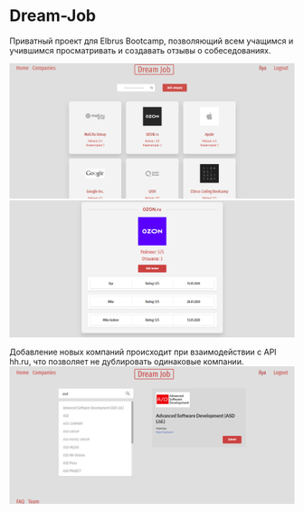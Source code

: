 # Dream-Job
Приватный проект для Elbrus Bootcamp, позволяющий всем учащимся и учившимся просматривать и создавать отзывы о собеседованиях. 

![Image alt](https://github.com/ilyaKodit/Dream-Job/raw/master/imageReadme/DreamJob.jpg)
![Image alt](https://github.com/ilyaKodit/Dream-Job/raw/master/imageReadme/DreamJob_companyInfo.jpg)

Добавление новых компаний происходит при взаимодействии с API hh.ru, что позволяет не дублировать одинаковые компании. 
![Image alt](https://github.com/ilyaKodit/Dream-Job/raw/master/imageReadme/DreamJob_companyAdd.jpg)

